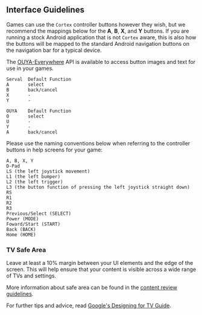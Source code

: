 ## Interface Guidelines

Games can use the `Cortex` controller buttons however they wish, but we recommend the mappings below for the **A**, **B**, **X**, and **Y** buttons. If you are running a stock Android application that is not `Cortex` aware, this is also how the buttons will be mapped to the standard Android navigation buttons on the navigation bar for a typical device.

The [OUYA-Everywhere](ouya-everywhere.md#user-content-controller-images) API is available to access button images and text for use in your games.

```text
Serval  Default Function
A       select
B       back/cancel
X       -
Y       -

OUYA    Default Function
O       select
U       -
Y       -
A       back/cancel
```

Please use the naming conventions below when referring to the controller buttons in help screens for your game:
```text
A, B, X, Y
D-Pad 
LS (the left joystick movement)
L1 (the left bumper)
L2 (the left trigger)
L3 (the button function of pressing the left joystick straight down)
RS
R1
R2
R3
Previous/Select (SELECT)
Power (MODE)
Foward/Start (START)
Back (BACK)
Home (HOME)
```

### TV Safe Area

Leave at least a 10% margin between your UI elements and the edge of the screen. This will help ensure that your content is visible across a wide range of TVs and settings.

More information about safe area can be found in the [content review guidelines](content-review-guidelines.md#user-content-safe-zone).

For further tips and advice, read [Google's Designing for TV Guide](https://developers.google.com/tv/web/docs/optimization_guide).
